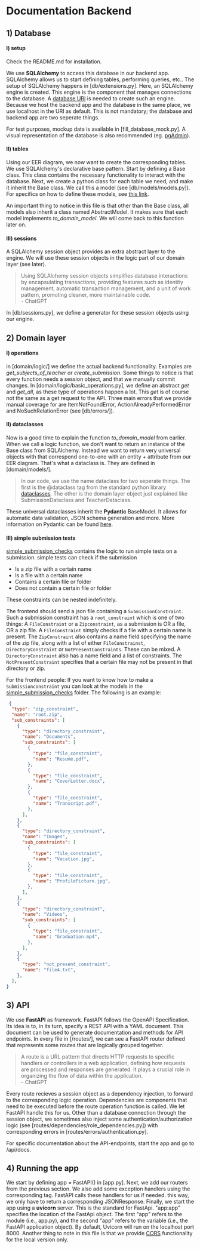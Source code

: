 # Documentation Backend

## 1) Database

#### I) setup

Check the README.md for installation.

We use **SQLAlchemy** to access this database in our backend app. SQLAlchemy allows us to start defining tables, performing queries, etc.. The setup of SQLAlchemy happens in [db/extensions.py]. Here, an SQLAlchemy engine is created. This engine is the component that manages connections to the database. A [database URI](https://docs.sqlalchemy.org/en/20/core/engines.html) is needed to create such an engine. Because we host the backend app and the database in the same place, we use localhost in the URI as default. This is not mandatory; the database and backend app are two seperate things.

For test purposes, mockup data is available in [fill_database_mock.py]. A visual representation of the database is also recommended (eg. [pgAdmin](https://www.pgadmin.org/)).

#### II) tables

Using our EER diagram, we now want to create the corresponding tables. We use SQLAlchemy's declarative base pattern. Start by defining a Base class. This class contains the necessary functionality to interact with the database. Next, we create a python class for each table we need, and make it inherit the Base class. We call this a model (see [db/models/models.py]). For specifics on how to define these models, see [this link](https://docs.sqlalchemy.org/en/20/orm/declarative_styles.html#using-a-declarative-base-class). 

An important thing to notice in this file is that other than the Base class, all models also inherit a class named AbstractModel. It makes sure that each model implements *to_domain_model*. We will come back to this function later on.


#### III) sessions

A SQLAlchemy session object provides an extra abstract layer to the engine. We will use these session objects in the logic part of our domain layer (see later).

> Using SQLAlchemy session objects simplifies database interactions by encapsulating transactions, providing features such as identity management, automatic transaction management, and a unit of work pattern, promoting cleaner, more maintainable code. \
\- ChatGPT

In [db/sessions.py], we define a generator for these session objects using our engine.

## 2) Domain layer

#### I) operations
in [domain/logic/] we define the actual backend functionality. Examples are *get_subjects_of_teacher* or *create_submission*. Some things to notice is that every function needs a session object, and that we manually commit changes. In [domain/logic/basic_operations.py], we define an abstract *get* and *get_all*, as these type of operations happen a lot. This *get* is of course not the same as a get request to the API. Three main errors that we provide manual coverage for are ItemNotFoundError, ActionAlreadyPerformedError and NoSuchRelationError (see [db/errors/]).

#### II) dataclasses

Now is a good time to explain the function *to_domain_model* from earlier. When we call a logic function, we don't want to return an instance of the Base class from SQLAlchemy. Instead we want to return very universal objects with that correspond one-to-one with an entity + attribute from our EER diagram. That's what a dataclass is. They are defined in [domain/models/]. 

> In our code, we use the name dataclass for two seperate things. The first is the @dataclass tag from the standard python library [dataclasses](https://docs.python.org/3/library/dataclasses.html). The other is the domain layer object just explained like SubmissionDataclass and TeacherDataclass.

These universal dataclasses inherit the **Pydantic** BaseModel. It allows for automatic data validation, JSON schema generation and more. More information on Pydantic can be found [here](https://docs.pydantic.dev/latest/why/).

#### III) simple submission tests

[simple_submission_checks](domain/simple_submission_checks) contains the logic to run simple tests on a submission. simple tests can check if the submission
- Is a zip file with a certain name
- Is a file with a certain name
- Contains a certain file or folder
- Does not contain a certain file or folder

These constraints can be nested indefinitely. 

The frontend should send a json file containing a `SubmissionConstraint`. Such a submission constraint has a `root_constraint`
which is one of two things: A `FileConstraint` or a `Zipconstraint`, as a submission is OR a file, OR a zip file.
A `FileConstraint` simply checks if a file with a certain name is present. The `ZipConstraint` also contains a name field specifying the name of the zip file, along
with a list of either `FileConstrainst`, `DirectoryConstraint` or `NotPresentConstraints`. These can be mixed.
A `DirectoryConstraint` also has a name field and a list of constraints. The `NotPresentConstraint` specifies that a certain file may not be present in that directory or zip.

For the frontend people: If you want to know how to make a `Submissionconstraint` you can look at the models in the [simple_submission_checks](domain/simple_submission_checks) folder. The following is an example:

```json
 {
  "type": "zip_constraint",
  "name": "root.zip",
  "sub_constraints": [
    {
      "type": "directory_constraint",
      "name": "Documents",
      "sub_constraints": [
        {
          "type": "file_constraint",
          "name": "Resume.pdf",
        },
        {
          "type": "file_constraint",
          "name": "CoverLetter.docx",
        },
        {
          "type": "file_constraint",
          "name": "Transcript.pdf",
        },
      ],
    },
    {
      "type": "directory_constraint",
      "name": "Images",
      "sub_constraints": [
        {
          "type": "file_constraint",
          "name": "Vacation.jpg",
        },
        {
          "type": "file_constraint",
          "name": "ProfilePicture.jpg",
        },
      ],
    },
    {
      "type": "directory_constraint",
      "name": "Videos",
      "sub_constraints": [
        {
          "type": "file_constraint",
          "name": "Graduation.mp4",
        },
      ],
    },
    {
      "type": "not_present_constraint",
      "name": "file4.txt",
    },
  ],
}
```

## 3) API

We use **FastAPI** as framework. FastAPI follows the OpenAPI Specification. Its idea is to, in its turn, specify a REST API with a YAML document. This document can be used to generate documentation and methods for API endpoints. In every file in [/routes/], we can see a FastAPI router defined that represents some routes that are logically grouped together.

> A route is a URL pattern that directs HTTP requests to specific handlers or controllers in a web application, defining how requests are processed and responses are generated. It plays a crucial role in organizing the flow of data within the application. \
\- ChatGPT

Every route recieves a session object as a dependency injection, to forward to the corresponding logic operation. Dependencies are components that need to be executed before the route operation function is called. We let FastAPI handle this for us. Other than a database connection through the session object, we sometimes also inject some authentication/authorization logic (see [routes/dependencies/role_dependencies.py]) with corresponding errors in [routes/errors/authentication.py].

For specific documentation about the API-endpoints, start the app and go to /api/docs.

## 4) Running the app

We start by defining app = FastAPI() in [app.py]. Next, we add our routers from the previous section. We also add some exception handlers using the corresponding tag. FastAPI calls these handlers for us if needed. this way, we only have to return a corresponding JSONResponse. Finally, we start the app using a **uvicorn** server. This is the standard for FastApi. "app:app" specifies the location of the FastApi object. The first "app" refers to the module (i.e., app.py), and the second "app" refers to the variable (i.e., the FastAPI application object). By default, Uvicorn will run on the localhost port 8000. Another thing to note in this file is that we provide [CORS](https://developer.mozilla.org/en-US/docs/Web/HTTP/CORS) functionality for the local version only.